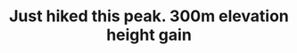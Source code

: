 ---
title: Just hiked this peak. 300m elevation height gain
category: blog
lat: 18.60972
lng: 98.64799
image: https://s3-us-west-2.amazonaws.com/travels2013/2014-01-11 20:08:37 PST.jpg
observation: 20140111200837PST
---